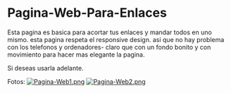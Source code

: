 # Pagina-Web-Para-Enlaces
Esta pagina es basica para acortar tus enlaces y mandar todos en uno mismo. esta pagina respeta el responsive design. asi que no hay problema con los telefonos y ordenadores- 
claro que con un fondo bonito y con movimiento para hacer mas elegante la pagina.

Si deseas usarla adelante. 


Fotos: 
[![Pagina-Web1.png](https://i.postimg.cc/3JsGfCc7/Pagina-Web1.png)](https://postimg.cc/0bCrbmvH) [![Pagina-Web2.png](https://i.postimg.cc/XJYBB2pK/Pagina-Web2.png)](https://postimg.cc/67FpDfVT)
